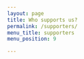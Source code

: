 ```yaml
---
layout: page
title: Who supports us?
permalink: /supporters/
menu_title: supporters
menu_position: 9

---
```

